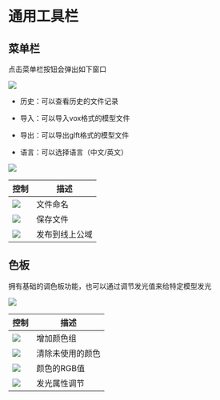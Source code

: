 # 通用工具栏

## 菜单栏

点击菜单栏按钮会弹出如下窗口

![](/QQ20241113-001215.png)

- 历史：可以查看历史的文件记录

- 导入：可以导入vox格式的模型文件

- 导出：可以导出glft格式的模型文件

- 语言：可以选择语言（中文/英文）

![](/QQ20241113-001428.png)


| 控制 | 描述 |
| --- | --- |
| ![](/QQ20241113-001752.png) | 文件命名 |
| ![](/QQ20241113-001804.png) | 保存文件 |
| ![](/QQ20241113-001815.png) | 发布到线上公域 |

## 色板

拥有基础的调色板功能，也可以通过调节发光值来给特定模型发光

![](/QQ20241113-003404.png)

| 控制 | 描述 |
| --- | --- |
| ![](/QQ20241113-003419.png) | 增加颜色组 |
| ![](/QQ20241113-003428.png) | 清除未使用的颜色 |
| ![](/QQ20241113-003446.png) | 颜色的RGB值 |
| ![](/QQ20241113-003455.png) | 发光属性调节 |


